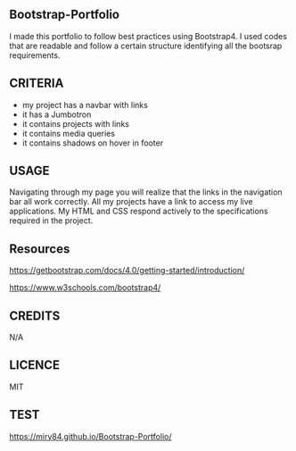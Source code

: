 ## Bootstrap-Portfolio

I made this portfolio to follow best practices using Bootstrap4.
I used codes that are readable and follow a certain structure identifying all the bootsrap requirements.

## CRITERIA

* my project has a navbar with links
* it has a Jumbotron
* it contains projects with links
* it contains media queries
* it contains shadows on hover in footer

## USAGE

Navigating through my page you will realize that the links in the navigation bar all work correctly.
All my projects have a link to access my live applications.
My HTML and CSS respond actively to the specifications required in the project.


## Resources

https://getbootstrap.com/docs/4.0/getting-started/introduction/

https://www.w3schools.com/bootstrap4/

## CREDITS

N/A

## LICENCE

MIT

## TEST
https://miry84.github.io/Bootstrap-Portfolio/







